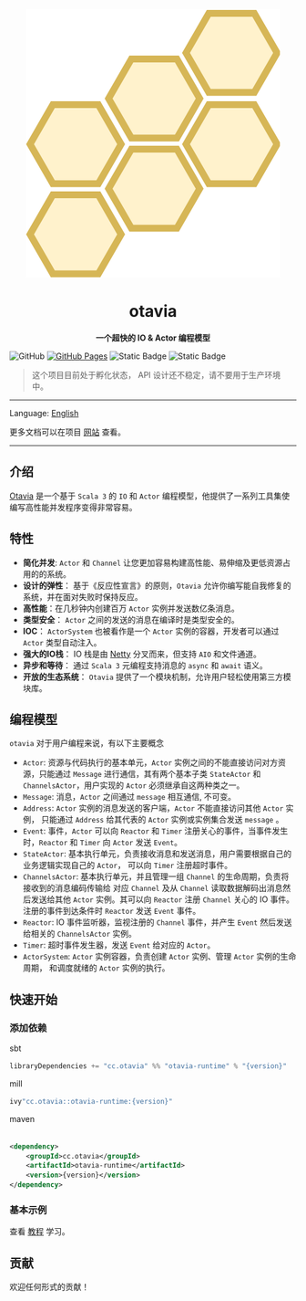 <div align=center>
<img src="docs/_assets/images/logo.drawio.svg" alt="otavia" >
</div>
<h1 align=center>otavia</h1>

<p align=center ><b>一个超快的 IO & Actor 编程模型</b></p>

![GitHub](https://img.shields.io/github/license/yankun1992/otavia)
[![GitHub Pages](https://github.com/otavia-projects/otavia/actions/workflows/gh-pages.yml/badge.svg)](https://otavia-projects.github.io/otavia/home.html)
![Static Badge](https://img.shields.io/badge/JDK-17%2B-blue)
![Static Badge](https://img.shields.io/badge/Scala-3.3-blue)

> 这个项目目前处于孵化状态， API 设计还不稳定，请不要用于生产环境中。

<hr>

Language: [English](./README.md)

更多文档可以在项目 [网站](https://otavia-projects.github.io/otavia/home.html) 查看。

<hr>

## 介绍

[Otavia](https://otavia-projects.github.io/otavia/home.html) 是一个基于 `Scala 3` 的 `IO` 和 `Actor`
编程模型，他提供了一系列工具集使编写高性能并发程序变得非常容易。

## 特性

- **简化并发**: `Actor` 和 `Channel` 让您更加容易构建高性能、易伸缩及更低资源占用的的系统。
- **设计的弹性**： 基于《反应性宣言》的原则，`Otavia` 允许你编写能自我修复的系统，并在面对失败时保持反应。
- **高性能**：在几秒钟内创建百万 `Actor` 实例并发送数亿条消息。
- **类型安全**： `Actor` 之间的发送的消息在编译时是类型安全的。
- **IOC**： `ActorSystem` 也被看作是一个 `Actor` 实例的容器，开发者可以通过 `Actor` 类型自动注入。
- **强大的IO栈**： IO 栈是由 [Netty](https://netty.io) 分叉而来，但支持 `AIO` 和文件通道。
- **异步和等待**： 通过 `Scala 3` 元编程支持消息的 `async` 和 `await` 语义。
- **开放的生态系统**： `Otavia` 提供了一个模块机制，允许用户轻松使用第三方模块库。

## 编程模型

`otavia` 对于用户编程来说，有以下主要概念

- `Actor`: 资源与代码执行的基本单元，`Actor` 实例之间的不能直接访问对方资源，只能通过 `Message`
  进行通信，其有两个基本子类 `StateActor` 和 `ChannelsActor`，用户实现的 `Actor` 必须继承自这两种类之一。
- `Message`: 消息，`Actor` 之间通过 `message` 相互通信, 不可变。
- `Address`: `Actor` 实例的消息发送的客户端，`Actor` 不能直接访问其他 `Actor` 实例，
  只能通过 `Address` 给其代表的 `Actor` 实例或实例集合发送 `message` 。
- `Event`: 事件，`Actor` 可以向 `Reactor` 和 `Timer` 注册关心的事件，当事件发生时，`Reactor` 和 `Timer` 向 `Actor`
  发送 `Event`。
- `StateActor`: 基本执行单元，负责接收消息和发送消息，用户需要根据自己的业务逻辑实现自己的 `Actor`， 可以向 `Timer` 注册超时事件。
- `ChannelsActor`: 基本执行单元，并且管理一组 `Channel` 的生命周期，负责将接收到的消息编码传输给
  对应 `Channel` 及从 `Channel` 读取数据解码出消息然后发送给其他 `Actor` 实例。其可以向 `Reactor`
  注册 `Channel` 关心的 IO 事件。注册的事件到达条件时 `Reactor` 发送 `Event` 事件。
- `Reactor`: IO 事件监听器，监视注册的 `Channel` 事件，并产生 `Event` 然后发送给相关的 `ChannelsActor` 实例。
- `Timer`: 超时事件发生器，发送 `Event` 给对应的 `Actor`。
- `ActorSystem`: `Actor` 实例容器，负责创建 `Actor` 实例、管理 `Actor` 实例的生命周期，
  和调度就绪的 `Actor` 实例的执行。

## 快速开始

### 添加依赖

sbt

```scala
libraryDependencies += "cc.otavia" %% "otavia-runtime" % "{version}"
```

mill

```scala
ivy"cc.otavia::otavia-runtime:{version}"
```

maven

```xml

<dependency>
    <groupId>cc.otavia</groupId>
    <artifactId>otavia-runtime</artifactId>
    <version>{version}</version>
</dependency>
```

### 基本示例

查看 [教程](https://otavia-projects.github.io/otavia/docs/quick_start/index.html) 学习。

## 贡献

欢迎任何形式的贡献！

